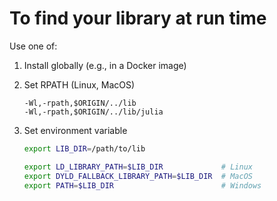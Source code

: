 # To find your library at run time

Use one of:
1. Install globally (e.g., in a Docker image)

2. Set RPATH (Linux, MacOS)
   ```
   -Wl,-rpath,$ORIGIN/../lib
   -Wl,-rpath,$ORIGIN/../lib/julia
   ```

3. Set environment variable
   ```bash
   export LIB_DIR=/path/to/lib

   export LD_LIBRARY_PATH=$LIB_DIR             # Linux
   export DYLD_FALLBACK_LIBRARY_PATH=$LIB_DIR  # MacOS
   export PATH=$LIB_DIR                        # Windows
   ```
